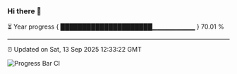 ### Hi there 👋

⏳ Year progress { █████████████████████▁▁▁▁▁▁▁▁▁ } 70.01 %

---

⏰ Updated on Sat, 13 Sep 2025 12:33:22 GMT

![Progress Bar CI](https://github.com/liununu/liununu/workflows/Progress%20Bar%20CI/badge.svg)
